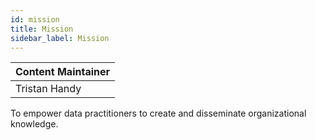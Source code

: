 ```yaml
---
id: mission
title: Mission
sidebar_label: Mission
---
```


| Content Maintainer |
|---|
| Tristan Handy |

To empower data practitioners to create and disseminate organizational knowledge.
